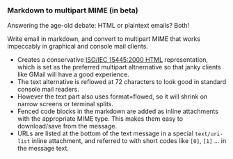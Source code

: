 ### Markdown to multipart MIME (in beta)

Answering the age-old debate: HTML or plaintext emails? Both!

Write email in markdown, and convert to multipart MIME that works impeccably in
graphical and console mail clients.

* Creates a conservative [ISO/IEC 15445:2000
  HTML](https://www.iso.org/standard/27688.html) representation, which is set
  as the preferred multipart altnernative so that janky clients like GMail will
  have a good experience.
* The text alternative is reflowed at 72 characters to look good in standard
  console mail readers.
* However the text part also uses format=flowed, so it will shrink on narrow
  screens or terminal splits.
* Fenced code blocks in the markdown are added as inline attachments with the
  appropriate MIME type. This makes them easy to download/save from the
  message.
* URLs are listed at the bottom of the text message in a special
  `text/uri-list` inline attachment, and referred to with short codes like
  `[0]`, `[1]` ... in the message text.
